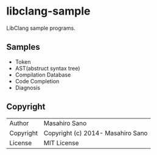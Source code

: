 # libclang-sample

LibClang sample programs.

## Samples

- Token
- AST(abstruct syntax tree)
- Compilation Database
- Code Completion
- Diagnosis

## Copyright

<table>
  <tr>
    <td>Author</td><td>Masahiro Sano <sabottenda@gmail.com></td>
  </tr>
  <tr>
    <td>Copyright</td><td>Copyright (c) 2014- Masahiro Sano</td>
  </tr>
  <tr>
    <td>License</td><td>MIT License</td>
  </tr>
</table>

